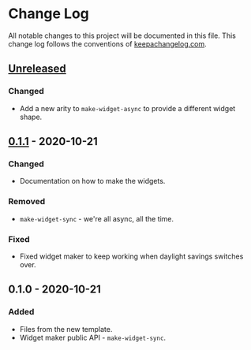 # Change Log
All notable changes to this project will be documented in this file. This change log follows the conventions of [keepachangelog.com](http://keepachangelog.com/).

## [Unreleased]
### Changed
- Add a new arity to `make-widget-async` to provide a different widget shape.

## [0.1.1] - 2020-10-21
### Changed
- Documentation on how to make the widgets.

### Removed
- `make-widget-sync` - we're all async, all the time.

### Fixed
- Fixed widget maker to keep working when daylight savings switches over.

## 0.1.0 - 2020-10-21
### Added
- Files from the new template.
- Widget maker public API - `make-widget-sync`.

[Unreleased]: https://github.com/your-name/potter/compare/0.1.1...HEAD
[0.1.1]: https://github.com/your-name/potter/compare/0.1.0...0.1.1
